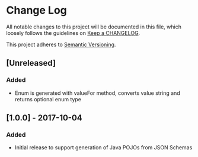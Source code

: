 # Change Log
All notable changes to this project will be documented in this file, which loosely follows the guidelines on [Keep a CHANGELOG](http://keepachangelog.com/).

This project adheres to [Semantic Versioning](http://semver.org/).

## [Unreleased]

### Added
- Enum is generated with valueFor method, converts value string and returns optional enum type

## [1.0.0] - 2017-10-04

### Added
- Initial release to support generation of Java POJOs from JSON Schemas